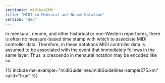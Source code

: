 ```yaml
---
sectionid: midiNonCMN
title: "MIDI in Mensural and Neume Notation"
version: "dev"
---
```


In mensural, neume, and other historical or non-Western repertoires, there is often
no
measure-based time stamp with which to associate MIDI controller data. Therefore,
in these
notations MIDI controller data is assumed to be associated with the event that immediately
follows in the same layer. Thus, a crescendo in mensural notation may be encoded like
so:

{% include mei example="midiGuidelines/midiGuidelines-sample275.xml" valid="true" %}
